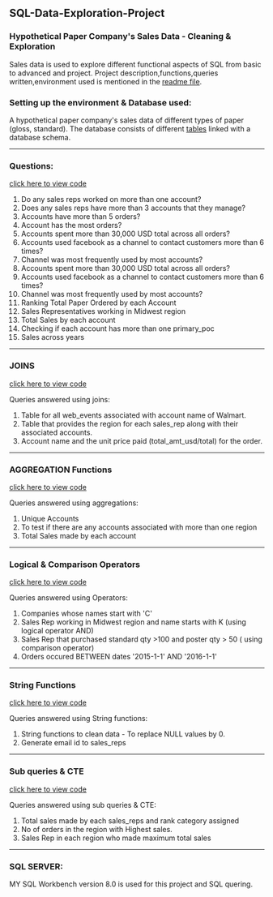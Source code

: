 ## SQL-Data-Exploration-Project

### Hypothetical Paper Company's Sales Data - Cleaning &amp; Exploration

Sales data is used to explore different functional aspects of SQL from basic to advanced and project.
Project description,functions,queries written,environment used is mentioned in the [readme file](https://github.com/PranathiYarravalli20/SQL-Data-Exploration-Project/blob/main/README.md).

### Setting up the environment & Database used:

A hypothetical paper company's sales data of different types of paper (gloss, standard). The database consists of different [tables](https://github.com/PranathiYarravalli20/SQL-Data-Exploration-Project/tree/main/data) linked with a database schema.

-------------------------------------------------------------------------------------------------------------------------------------------------------------
### Questions:
[click here to view code](https://github.com/PranathiYarravalli20/SQL-Data-Exploration-Project/blob/main/Queries.sql)
1. Do any sales reps worked on more than one account?
2. Does any sales reps have more than 3 accounts that they manage?
3. Accounts have more than 5 orders?
4. Account has the most orders?
5. Accounts spent more than 30,000 USD total across all orders?
6. Accounts used facebook as a channel to contact customers more than 6 times?
7. Channel was most frequently used by most accounts?
5. Accounts spent more than 30,000 USD total across all orders?
6. Accounts used facebook as a channel to contact customers more than 6 times?
7. Channel was most frequently used by most accounts?
8. Ranking Total Paper Ordered by each Account
9. Sales Representatives working in Midwest region
10. Total Sales by each account
11. Checking if each account has more than one primary_poc
12. Sales across years

-------------------------------------------------------------------------------------------------------------------------------------------------------------
### JOINS
[click here to view code](https://github.com/PranathiYarravalli20/SQL-Data-Exploration-Project/blob/main/JOINS.sql)

Queries answered using joins:
1. Table for all web_events associated with account name of Walmart.
2. Table that provides the region for each sales_rep along with their associated accounts.
3. Account name and the unit price paid (total_amt_usd/total) for the order.

-------------------------------------------------------------------------------------------------------------------------------------------------------------
### AGGREGATION Functions
[click here to view code](https://github.com/PranathiYarravalli20/SQL-Data-Exploration-Project/blob/main/AGGREGATIONS.sql)

Queries answered using aggregations:
1. Unique Accounts
2. To test if there are any accounts associated with more than one region
3. Total Sales made by each account

-------------------------------------------------------------------------------------------------------------------------------------------------------------
### Logical & Comparison Operators
[click here to view code](https://github.com/PranathiYarravalli20/SQL-Data-Exploration-Project/blob/main/Logical%20&%20Comparison%20Operators.sql)

Queries answered using Operators:
1. Companies whose names start with 'C'
2. Sales Rep working in Midwest region and name starts with K (using logical operator AND)
3. Sales Rep that purchased standard qty >100 and poster qty > 50 ( using comparison operator)
4. Orders occured BETWEEN dates '2015-1-1' AND '2016-1-1'

-------------------------------------------------------------------------------------------------------------------------------------------------------------
### String Functions
[click here to view code](https://github.com/PranathiYarravalli20/SQL-Data-Exploration-Project/blob/main/String%20Functions.sql)

Queries answered using String functions:
1. String functions to clean data - To replace NULL values by 0.
2. Generate email id to sales_reps

-------------------------------------------------------------------------------------------------------------------------------------------------------------
### Sub queries & CTE
[click here to view code](https://github.com/PranathiYarravalli20/SQL-Data-Exploration-Project/blob/main/Sub%20Queries%20&%20CTE.sql)

Queries answered using sub queries & CTE:
1. Total sales made by each sales_reps and rank category assigned
2. No of orders in the region with Highest sales.
3. Sales Rep in each region who made maximum total sales

-------------------------------------------------------------------------------------------------------------------------------------------------------------
### SQL SERVER:
MY SQL Workbench version 8.0 is used for this project and SQL quering.
